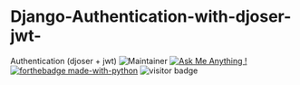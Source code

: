 # Django-Authentication-with-djoser-jwt-
Authentication  (djoser + jwt)
![Maintainer](https://img.shields.io/badge/maintainer-Tomas-blue)
[![Ask Me Anything !](https://img.shields.io/badge/Ask%20me-anything-1abc9c.svg)](https://GitHub.com/Tomas201513/ama)
[![forthebadge made-with-python](http://ForTheBadge.com/images/badges/made-with-python.svg)](https://www.python.org/)
![visitor badge](https://visitor-badge.glitch.me/badge?page_id=jwenjian.visitor-badge)
